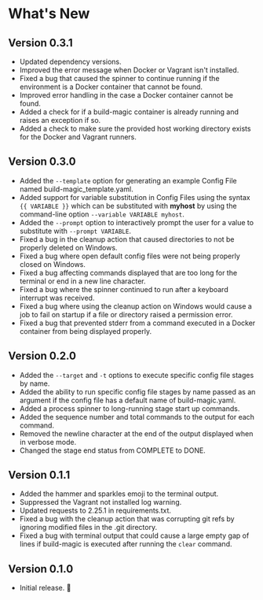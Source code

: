 # What's New

## Version 0.3.1

* Updated dependency versions.
* Improved the error message when Docker or Vagrant isn't installed.
* Fixed a bug that caused the spinner to continue running if the environment is a Docker container that cannot be found.
* Improved error handling in the case a Docker container cannot be found.
* Added a check for if a build-magic container is already running and raises an exception if so.
* Added a check to make sure the provided host working directory exists for the Docker and Vagrant runners.

## Version 0.3.0

* Added the `--template` option for generating an example Config File named build-magic_template.yaml.
* Added support for variable substitution in Config Files using the syntax `{{ VARIABLE }}` which can be substituted with **myhost** by using the command-line option `--variable VARIABLE myhost`.
* Added the `--prompt` option to interactively prompt the user for a value to substitute with `--prompt VARIABLE`.
* Fixed a bug in the cleanup action that caused directories to not be properly deleted on Windows.
* Fixed a bug where open default config files were not being properly closed on Windows.
* Fixed a bug affecting commands displayed that are too long for the terminal or end in a new line character.
* Fixed a bug where the spinner continued to run after a keyboard interrupt was received.
* Fixed a bug where using the cleanup action on Windows would cause a job to fail on startup if a file or directory raised a permission error.
* Fixed a bug that prevented stderr from a command executed in a Docker container from being displayed properly.

## Version 0.2.0

* Added the `--target` and `-t` options to execute specific config file stages by name.
* Added the ability to run specific config file stages by name passed as an argument if the config file has a default name of build-magic.yaml.
* Added a process spinner to long-running stage start up commands.
* Added the sequence number and total commands to the output for each command.
* Removed the newline character at the end of the output displayed when in verbose mode.
* Changed the stage end status from COMPLETE to DONE.

## Version 0.1.1

* Added the hammer and sparkles emoji to the terminal output.
* Suppressed the Vagrant not installed log warning.
* Updated requests to 2.25.1 in requirements.txt.
* Fixed a bug with the cleanup action that was corrupting git refs by ignoring modified files in the .git directory.
* Fixed a bug with terminal output that could cause a large empty gap of lines if build-magic is executed after running the `clear` command.

## Version 0.1.0

* Initial release. &#x1f389;
